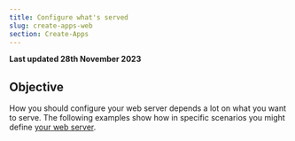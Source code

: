 ```yaml
---
title: Configure what's served
slug: create-apps-web
section: Create-Apps
---
```


**Last updated 28th November 2023**



## Objective  

How you should configure your web server depends a lot on what you want to serve.
The following examples show how in specific scenarios you might define [your web server](../app-reference.md#web).
